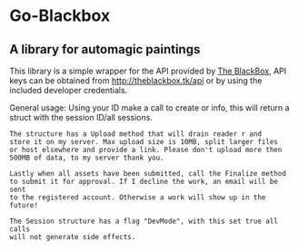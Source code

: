 # Go-Blackbox
## A library for automagic paintings

This library is a simple wrapper for the API provided by [The BlackBox](http://theblackbox.tk), API keys can be obtained from http://theblackbox.tk/api or by using the included developer credentials.

 General usage:
	Using your ID make a call to create or info, this will return a 
	struct with the session ID/all sessions.

	The structure has a Upload method that will drain reader r and
	store it on my server. Max upload size is 10MB, split larger files
	or host elsewhere and provide a link. Please don't upload more then
	500MB of data, to my server thank you.

	Lastly when all assets have been submitted, call the Finalize method
	to submit it for approval. If I decline the work, an email will be sent
	to the registered account. Otherwise a work will show up in the future!

	The Session structure has a flag "DevMode", with this set true all calls 
	will not generate side effects.
